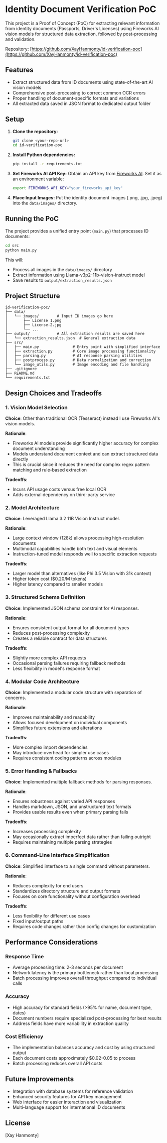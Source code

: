 # Identity Document Verification PoC

This project is a Proof of Concept (PoC) for extracting relevant information from identity documents (Passports, Driver's Licenses) using Fireworks AI vision models for structured data extraction, followed by post-processing and validation.

Repository: [https://github.com/XayHanmonty/id-verification-poc](https://github.com/XayHanmonty/id-verification-poc)

## Features

- Extract structured data from ID documents using state-of-the-art AI vision models
- Comprehensive post-processing to correct common OCR errors
- Proper handling of document-specific formats and variations
- All extracted data saved in JSON format to dedicated output folder

## Setup

1.  **Clone the repository:**
    ```bash
    git clone <your-repo-url>
    cd id-verification-poc
    ```

2.  **Install Python dependencies:**
    ```bash
    pip install -r requirements.txt
    ```

3.  **Set Fireworks AI API Key:**
    Obtain an API key from [Fireworks AI](https://docs.fireworks.ai/). Set it as an environment variable:
    ```bash
    export FIREWORKS_API_KEY="your_fireworks_api_key"
    ```

4.  **Place Input Images:**
    Put the identity document images (.png, .jpg, .jpeg) into the `data/images/` directory.

## Running the PoC

The project provides a unified entry point (`main.py`) that processes ID documents:

```bash
cd src
python main.py
```

This will:
- Process all images in the `data/images/` directory
- Extract information using Llama-v3p2-11b-vision-instruct model
- Save results to `output/extraction_results.json`

## Project Structure

```
id-verification-poc/
├── data/
│   └── images/        # Input ID images go here
│       ├── License 1.png
│       ├── License-2.jpg
│       └── ...
├── output/            # All extraction results are saved here
│   └── extraction_results.json  # General extraction data
├── src/
│   ├── main.py               # Entry point with simplified interface
│   ├── extraction.py         # Core image processing functionality
│   ├── parsing.py            # AI response parsing utilities
│   ├── postprocess.py        # Data normalization and correction
│   └── image_utils.py        # Image encoding and file handling
├── .gitignore
├── README.md
└── requirements.txt
```

## Design Choices and Tradeoffs

### 1. Vision Model Selection

**Choice**: Other than traditional OCR (Tesseract) instead I use Fireworks AI's vision models.

**Rationale**:
- Fireworks AI models provide significantly higher accuracy for complex document understanding
- Models understand document context and can extract structured data directly
- This is crucial since it reduces the need for complex regex pattern matching and rule-based extraction

**Tradeoffs**:
- Incurs API usage costs versus free local OCR
- Adds external dependency on third-party service

### 2. Model Architecture

**Choice**: Leveraged Llama 3.2 11B Vision Instruct model.

**Rationale**:
- Large context window (128k) allows processing high-resolution documents
- Multimodal capabilities handle both text and visual elements
- Instruction-tuned model responds well to specific extraction requests

**Tradeoffs**:
- Larger model than alternatives (like Phi 3.5 Vision with 31k context)
- Higher token cost ($0.20/M tokens)
- Higher latency compared to smaller models

### 3. Structured Schema Definition

**Choice**: Implemented JSON schema constraint for AI responses.

**Rationale**:
- Ensures consistent output format for all document types
- Reduces post-processing complexity
- Creates a reliable contract for data structures

**Tradeoffs**:
- Slightly more complex API requests
- Occasional parsing failures requiring fallback methods
- Less flexibility in model's response format

### 4. Modular Code Architecture

**Choice**: Implemented a modular code structure with separation of concerns.

**Rationale**:
- Improves maintainability and readability
- Allows focused development on individual components
- Simplifies future extensions and alterations

**Tradeoffs**:
- More complex import dependencies
- May introduce overhead for simpler use cases
- Requires consistent coding patterns across modules

### 5. Error Handling & Fallbacks

**Choice**: Implemented multiple fallback methods for parsing responses.

**Rationale**:
- Ensures robustness against varied API responses
- Handles markdown, JSON, and unstructured text formats
- Provides usable results even when primary parsing fails

**Tradeoffs**:
- Increases processing complexity
- May occasionally extract imperfect data rather than failing outright
- Requires maintaining multiple parsing strategies

### 6. Command-Line Interface Simplification

**Choice**: Simplified interface to a single command without parameters.

**Rationale**:
- Reduces complexity for end users
- Standardizes directory structure and output formats
- Focuses on core functionality without configuration overhead

**Tradeoffs**:
- Less flexibility for different use cases
- Fixed input/output paths
- Requires code changes rather than config changes for customization

## Performance Considerations

### Response Time
- Average processing time: 2-3 seconds per document
- Network latency is the primary bottleneck rather than local processing
- Batch processing improves overall throughput compared to individual calls

### Accuracy
- High accuracy for standard fields (>95% for name, document type, dates)
- Document numbers require specialized post-processing for best results
- Address fields have more variability in extraction quality

### Cost Efficiency
- The implementation balances accuracy and cost by using structured output
- Each document costs approximately $0.02-0.05 to process
- Batch processing reduces overall API costs

## Future Improvements

- Integration with database systems for reference validation
- Enhanced security features for API key management
- Web interface for easier interaction and visualization
- Multi-language support for international ID documents

## License
[Xay Hanmonty]